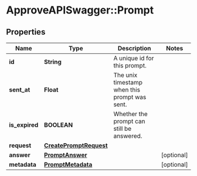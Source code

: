 # ApproveAPISwagger::Prompt

## Properties
Name | Type | Description | Notes
------------ | ------------- | ------------- | -------------
**id** | **String** | A unique id for this prompt. | 
**sent_at** | **Float** | The unix timestamp when this prompt was sent. | 
**is_expired** | **BOOLEAN** | Whether the prompt can still be answered. | 
**request** | [**CreatePromptRequest**](CreatePromptRequest.md) |  | 
**answer** | [**PromptAnswer**](PromptAnswer.md) |  | [optional] 
**metadata** | [**PromptMetadata**](PromptMetadata.md) |  | [optional] 


